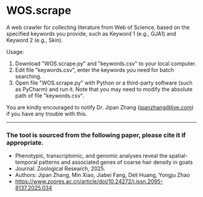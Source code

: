 # WOS.scrape
A web crawler for collecting literature from Web of Science, based on the specified keywords you provide, such as Keyword 1 (e.g., GJA1) and Keyword 2 (e.g., Skin).

Usage:
1. Download "WOS.scrape.py" and "keywords.csv" to your local computer.
2. Edit file "keywords.csv", enter the keywords you need for batch searching.
3. Open file "WOS.scrape.py" with Python or a third-party software (such as PyCharm) and run it. Note that you may need to modify the absolute path of file "keywords.csv".

You are kindly encouraged to notify Dr. Jipan Zhang (jpanzhang@live.com) if you have any trouble with this.

_______________________________________________________________________________
### The tool is sourced from the following paper, please cite it if appropriate.
 - Phenotypic, transcriptomic, and genomic analyses reveal the spatial-temporal patterns and associated genes of coarse hair density in goats
 - Journal: Zoological Research, 2025.
 - Authors: Jipan Zhang, Min Xiao, Jiabei Fang, Deli Huang, Yongju Zhao
 - https://www.zoores.ac.cn/article/doi/10.24272/j.issn.2095-8137.2025.034

